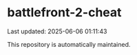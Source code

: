 # battlefront-2-cheat

Last updated: 2025-06-06 01:11:43

This repository is automatically maintained.
